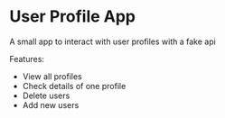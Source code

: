 # User Profile App 

A small app to interact with user profiles with a fake api  

Features: 
* View all profiles
* Check details of one profile
* Delete users
* Add new users

